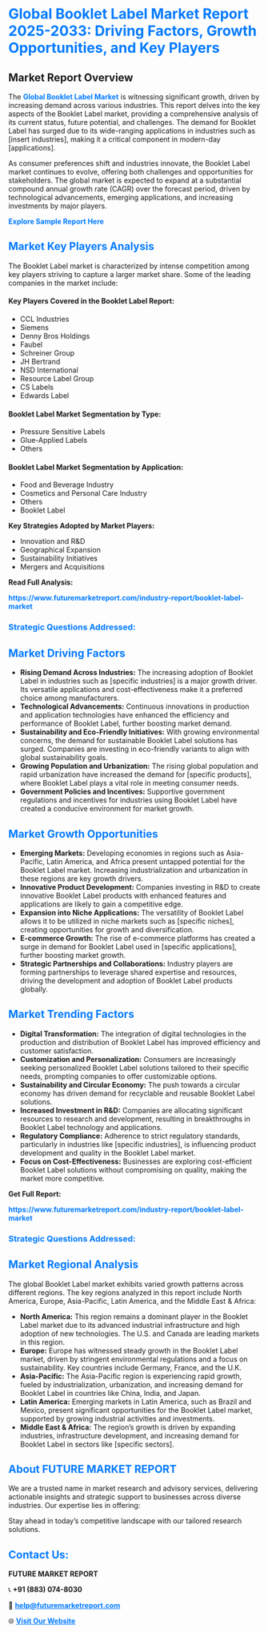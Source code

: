 <h1 style="color: #007BFF;">Global Booklet Label Market Report 2025-2033: Driving Factors, Growth Opportunities, and Key Players</h1>

<section id="overview">
<h2>Market Report Overview</h2>
<p>The <a href="https://www.futuremarketreport.com/industry-report/booklet-label-market" style="color: #007BFF; text-decoration: none;"><strong>Global Booklet Label Market</strong></a> is witnessing significant growth, driven by increasing demand across various industries. This report delves into the key aspects of the Booklet Label market, providing a comprehensive analysis of its current status, future potential, and challenges. The demand for Booklet Label has surged due to its wide-ranging applications in industries such as [insert industries], making it a critical component in modern-day [applications].</p>
<p>As consumer preferences shift and industries innovate, the Booklet Label market continues to evolve, offering both challenges and opportunities for stakeholders. The global market is expected to expand at a substantial compound annual growth rate (CAGR) over the forecast period, driven by technological advancements, emerging applications, and increasing investments by major players.</p>
</section>

<section id="overview">
<p><a href="https://www.futuremarketreport.com/request-sample/reportId=116291" style="color: #007BFF; text-decoration: none;"><strong>Explore Sample Report Here</strong></a></p>
</section>

<section id="key-players">
<h2 style="color: #007BFF;">Market Key Players Analysis</h2>
<p>The Booklet Label market is characterized by intense competition among key players striving to capture a larger market share. Some of the leading companies in the market include:</p>
<h4>Key Players Covered in the Booklet Label Report:</h4>
<ul><li>CCL Industries</li><li>Siemens</li><li>Denny Bros Holdings</li><li>Faubel</li><li>Schreiner Group</li><li>JH Bertrand</li><li>NSD International</li><li>Resource Label Group</li><li>CS Labels</li><li>Edwards Label</li></ul>
<h4>Booklet Label Market Segmentation by Type:</h4>
<ul><li>Pressure Sensitive Labels</li><li>Glue-Applied Labels</li><li>Others</li></ul>

<h4>Booklet Label Market Segmentation by Application:</h4>
<ul><li>Food and Beverage Industry</li><li>Cosmetics and Personal Care Industry</li><li>Others</li><li>Booklet Label</li></ul>
<p><strong>Key Strategies Adopted by Market Players:</strong></p>
<ul>
<li>Innovation and R&D</li>
<li>Geographical Expansion</li>
<li>Sustainability Initiatives</li>
<li>Mergers and Acquisitions</li>
</ul>
</section>

<section>
<p><strong>Read Full Analysis: </strong></p><a href="https://www.futuremarketreport.com/industry-report/booklet-label-market" style="color: #007BFF; text-decoration: none;"><strong>https://www.futuremarketreport.com/industry-report/booklet-label-market</strong></a>
<h3 style="color: #007BFF;">Strategic Questions Addressed:</h3>
</section>

<section id="driving-factors">
<h2 style="color: #007BFF;">Market Driving Factors</h2>
<ul>
<li><strong>Rising Demand Across Industries:</strong> The increasing adoption of Booklet Label in industries such as [specific industries] is a major growth driver. Its versatile applications and cost-effectiveness make it a preferred choice among manufacturers.</li>
<li><strong>Technological Advancements:</strong> Continuous innovations in production and application technologies have enhanced the efficiency and performance of Booklet Label, further boosting market demand.</li>
<li><strong>Sustainability and Eco-Friendly Initiatives:</strong> With growing environmental concerns, the demand for sustainable Booklet Label solutions has surged. Companies are investing in eco-friendly variants to align with global sustainability goals.</li>
<li><strong>Growing Population and Urbanization:</strong> The rising global population and rapid urbanization have increased the demand for [specific products], where Booklet Label plays a vital role in meeting consumer needs.</li>
<li><strong>Government Policies and Incentives:</strong> Supportive government regulations and incentives for industries using Booklet Label have created a conducive environment for market growth.</li>
</ul>
</section>

<section id="growth-opportunities">
<h2 style="color: #007BFF;">Market Growth Opportunities</h2>
<ul>
<li><strong>Emerging Markets:</strong> Developing economies in regions such as Asia-Pacific, Latin America, and Africa present untapped potential for the Booklet Label market. Increasing industrialization and urbanization in these regions are key growth drivers.</li>
<li><strong>Innovative Product Development:</strong> Companies investing in R&D to create innovative Booklet Label products with enhanced features and applications are likely to gain a competitive edge.</li>
<li><strong>Expansion into Niche Applications:</strong> The versatility of Booklet Label allows it to be utilized in niche markets such as [specific niches], creating opportunities for growth and diversification.</li>
<li><strong>E-commerce Growth:</strong> The rise of e-commerce platforms has created a surge in demand for Booklet Label used in [specific applications], further boosting market growth.</li>
<li><strong>Strategic Partnerships and Collaborations:</strong> Industry players are forming partnerships to leverage shared expertise and resources, driving the development and adoption of Booklet Label products globally.</li>
</ul>
</section>

<section id="trending-factors">
<h2 style="color: #007BFF;">Market Trending Factors</h2>
<ul>
<li><strong>Digital Transformation:</strong> The integration of digital technologies in the production and distribution of Booklet Label has improved efficiency and customer satisfaction.</li>
<li><strong>Customization and Personalization:</strong> Consumers are increasingly seeking personalized Booklet Label solutions tailored to their specific needs, prompting companies to offer customizable options.</li>
<li><strong>Sustainability and Circular Economy:</strong> The push towards a circular economy has driven demand for recyclable and reusable Booklet Label solutions.</li>
<li><strong>Increased Investment in R&D:</strong> Companies are allocating significant resources to research and development, resulting in breakthroughs in Booklet Label technology and applications.</li>
<li><strong>Regulatory Compliance:</strong> Adherence to strict regulatory standards, particularly in industries like [specific industries], is influencing product development and quality in the Booklet Label market.</li>
<li><strong>Focus on Cost-Effectiveness:</strong> Businesses are exploring cost-efficient Booklet Label solutions without compromising on quality, making the market more competitive.</li>
</ul>
</section>

<section>
<p><strong>Get Full Report: </strong></p><a href="https://www.futuremarketreport.com/industry-report/booklet-label-market" style="color: #007BFF; text-decoration: none;"><strong>https://www.futuremarketreport.com/industry-report/booklet-label-market</strong></a>
<h3 style="color: #007BFF;">Strategic Questions Addressed:</h3>
</section>


<section id="regional-analysis">
<h2 style="color: #007BFF;">Market Regional Analysis</h2>
<p>The global Booklet Label market exhibits varied growth patterns across different regions. The key regions analyzed in this report include North America, Europe, Asia-Pacific, Latin America, and the Middle East & Africa:</p>
<ul>
<li><strong>North America:</strong> This region remains a dominant player in the Booklet Label market due to its advanced industrial infrastructure and high adoption of new technologies. The U.S. and Canada are leading markets in this region.</li>
<li><strong>Europe:</strong> Europe has witnessed steady growth in the Booklet Label market, driven by stringent environmental regulations and a focus on sustainability. Key countries include Germany, France, and the U.K.</li>
<li><strong>Asia-Pacific:</strong> The Asia-Pacific region is experiencing rapid growth, fueled by industrialization, urbanization, and increasing demand for Booklet Label in countries like China, India, and Japan.</li>
<li><strong>Latin America:</strong> Emerging markets in Latin America, such as Brazil and Mexico, present significant opportunities for the Booklet Label market, supported by growing industrial activities and investments.</li>
<li><strong>Middle East & Africa:</strong> The region’s growth is driven by expanding industries, infrastructure development, and increasing demand for Booklet Label in sectors like [specific sectors].</li>
</ul>
</section>

<footer>
<h2 style="color: #007BFF;">About FUTURE MARKET REPORT</h2>
<p>We are a trusted name in market research and advisory services, delivering actionable insights and strategic support to businesses across diverse industries. Our expertise lies in offering:</p>

<p>Stay ahead in today’s competitive landscape with our tailored research solutions.</p>

<h2 style="color: #007BFF;">Contact Us:</h2>
<p><strong>FUTURE MARKET REPORT</strong></p>
<p>📞 <strong>+91 (883) 074-8030</strong></p>
<p>📧 <strong><a href="mailto:help@futuremarketreport.com" style="color: #007BFF;">help@futuremarketreport.com</a></strong></p>
<p>🌐 <strong><a href="https://www.futuremarketreport.com/" style="color: #007BFF;">Visit Our Website</a></strong></p>
</footer>
